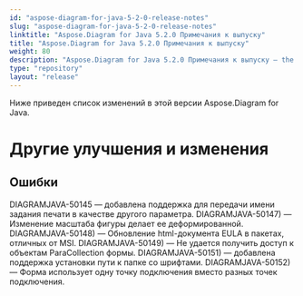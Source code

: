 ```yaml
---
id: "aspose-diagram-for-java-5-2-0-release-notes"
slug: "aspose-diagram-for-java-5-2-0-release-notes"
linktitle: "Aspose.Diagram for Java 5.2.0 Примечания к выпуску"
title: "Aspose.Diagram for Java 5.2.0 Примечания к выпуску"
weight: 80
description: "Aspose.Diagram for Java 5.2.0 Примечания к выпуску – the latest updates and fixes."
type: "repository"
layout: "release"
---
```

Ниже приведен список изменений в этой версии Aspose.Diagram for Java.
# **Другие улучшения и изменения**
## **Ошибки**
DIAGRAMJAVA-50145 — добавлена поддержка для передачи имени задания печати в качестве другого параметра.
DIAGRAMJAVA-50147) — Изменение масштаба фигуры делает ее деформированной.
DIAGRAMJAVA-50148) — Обновление html-документа EULA в пакетах, отличных от MSI.
DIAGRAMJAVA-50149) — Не удается получить доступ к объектам ParaCollection формы.
DIAGRAMJAVA-50151) — добавлена поддержка установки пути к папке со шрифтами.
DIAGRAMJAVA-50152) — Форма использует одну точку подключения вместо разных точек подключения.

